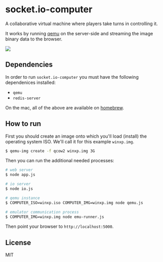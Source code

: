 
# socket.io-computer

A collaborative virtual machine where players take turns in
controlling it.

It works by running [qemu](http://wiki.qemu.org/Main_Page) on the
server-side and streaming the image binary data to the browser.

![](https://i.cloudup.com/eLzCA3vYK5.gif)

## Dependencies

In order to run `socket.io-computer` you must have the following
dependenices installed:

- `qemu`
- `redis-server`

On the mac, all of the above are available on [homebrew](http://brew.sh/).

## How to run

First you should create an image onto which you'll load (install) the
operating system ISO. We'll call it for this example `winxp.img`.

```bash
$ qemu-img create -f qcow2 winxp.img 3G
```

Then you can run the additional needed processes:

```bash
# web server
$ node app.js

# io server
$ node io.js

# qemu instance
$ COMPUTER_ISO=winxp.iso COMPUTER_IMG=winxp.img node qemu.js

# emulator communication process
$ COMPUTER_IMG=winxp.img node emu-runner.js
```

Then point your browser to `http://localhost:5000`.

## License

MIT
